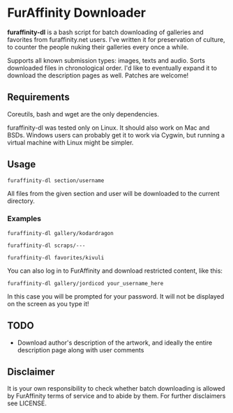 # FurAffinity Downloader
**furaffinity-dl** is a bash script for batch downloading of galleries and favorites from furaffinity.net users.
I've written it for preservation of culture, to counter the people nuking their galleries every once a while.

Supports all known submission types: images, texts and audio. Sorts downloaded files in chronological order.
I'd like to eventually expand it to download the description pages as well. Patches are welcome!

## Requirements

Coreutils, bash and wget are the only dependencies.

furaffinity-dl was tested only on Linux. It should also work on Mac and BSDs.
Windows users can probably get it to work via Cygwin, but running a virtual machine with Linux might be simpler.

## Usage
 `furaffinity-dl section/username`

All files from the given section and user will be downloaded to the current directory.

### Examples
 `furaffinity-dl gallery/kodardragon`

 `furaffinity-dl scraps/---`

 `furaffinity-dl favorites/kivuli`

You can also log in to FurAffinity and download restricted content, like this:

 `furaffinity-dl gallery/jordicod your_username_here`

In this case you will be prompted for your password. It will not be displayed on the screen as you type it!

## TODO
 * Download author's description of the artwork, and ideally the entire description page along with user comments

## Disclaimer
It is your own responsibility to check whether batch downloading is allowed by FurAffinity terms of service and to abide by them. For further disclaimers see LICENSE.
